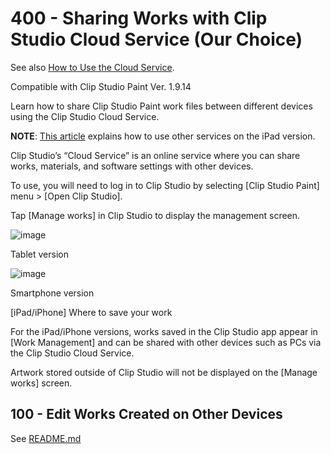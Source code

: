# 400 - Sharing Works with Clip Studio Cloud Service (Our Choice)

See also [How to Use the Cloud Service](https://tips.clip-studio.com/en-us/series/73).

Compatible with Clip Studio Paint Ver. 1.9.14

Learn how to share Clip Studio Paint work files between different devices using the Clip Studio Cloud Service.

**NOTE**: [This article](https://tips.clip-studio.com/en-us/articles/594) explains how to use other services on the iPad version.

Clip Studio’s “Cloud Service” is an online service where you can share works, materials, and software settings with other devices.

To use, you will need to log in to Clip Studio by selecting [Clip Studio Paint] menu > [Open Clip Studio].

Tap [Manage works] in Clip Studio to display the management screen.

![image](https://github.com/vanHeemstraSystems/clip-studio-paint/assets/1499433/6dd0c0b3-d895-4e53-b223-dc9252852221)

Tablet version

![image](https://github.com/vanHeemstraSystems/clip-studio-paint/assets/1499433/a77c59d4-ae93-4872-8c82-545bde4e27bf)

Smartphone version


[iPad/iPhone] Where to save your work

For the iPad/iPhone versions, works saved in the Clip Studio app appear in [Work Management] and can be shared with other devices such as PCs via the Clip Studio Cloud Service.

Artwork stored outside of Clip Studio will not be displayed on the [Manage works] screen.


## 100 - Edit Works Created on Other Devices

See [README.md](./100/README.md)
